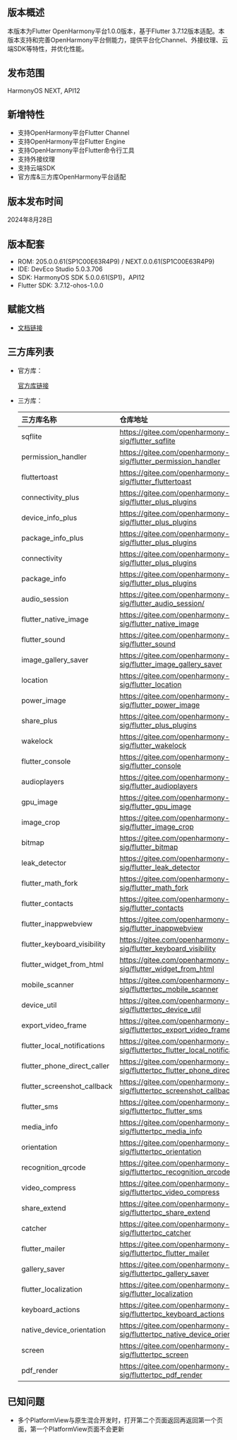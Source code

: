 ## 版本概述
本版本为Flutter OpenHarmony平台1.0.0版本，基于Flutter 3.7.12版本适配。本版本支持和完善OpenHarmony平台侧能力，提供平台化Channel、外接纹理、云端SDK等特性，并优化性能。

## 发布范围
HarmonyOS NEXT, API12

## 新增特性
- 支持OpenHarmony平台Flutter Channel
- 支持OpenHarmony平台Flutter Engine
- 支持OpenHarmony平台Flutter命令行工具
- 支持外接纹理
- 支持云端SDK
- 官方库&三方库OpenHarmony平台适配

## 版本发布时间
2024年8月28日

## 版本配套
- ROM: 205.0.0.61(SP1C00E63R4P9) / NEXT.0.0.61(SP1C00E63R4P9)
- IDE: DevEco Studio 5.0.3.706
- SDK: HarmonyOS SDK 5.0.0.61(SP1)，API12
- Flutter SDK: 3.7.12-ohos-1.0.0

## 赋能文档

- [文档链接](https://gitee.com/openharmony-sig/flutter_samples/tree/master/ohos/docs)

## 三方库列表
- 官方库：

    [官方库链接](https://gitee.com/openharmony-sig/flutter_packages)

- 三方库：

    |三方库名称|仓库地址|
    |:----|:----|
    |sqflite|https://gitee.com/openharmony-sig/flutter_sqflite|
    |permission_handler|https://gitee.com/openharmony-sig/flutter_permission_handler|
    |fluttertoast|https://gitee.com/openharmony-sig/flutter_fluttertoast|
    |connectivity_plus|https://gitee.com/openharmony-sig/flutter_plus_plugins|
    |device_info_plus|https://gitee.com/openharmony-sig/flutter_plus_plugins|
    |package_info_plus|https://gitee.com/openharmony-sig/flutter_plus_plugins|
    |connectivity|https://gitee.com/openharmony-sig/flutter_plus_plugins|
    |package_info|https://gitee.com/openharmony-sig/flutter_plus_plugins|
    |audio_session|https://gitee.com/openharmony-sig/flutter_audio_session/|
    |flutter_native_image|https://gitee.com/openharmony-sig/flutter_native_image|
    |flutter_sound|https://gitee.com/openharmony-sig/flutter_sound|
    |image_gallery_saver|https://gitee.com/openharmony-sig/flutter_image_gallery_saver|
    |location|https://gitee.com/openharmony-sig/flutter_location|
    |power_image|https://gitee.com/openharmony-sig/flutter_power_image|
    |share_plus|https://gitee.com/openharmony-sig/flutter_plus_plugins|
    |wakelock|https://gitee.com/openharmony-sig/flutter_wakelock|
    |flutter_console|https://gitee.com/openharmony-sig/flutter_console|
    |audioplayers|https://gitee.com/openharmony-sig/flutter_audioplayers|
    |gpu_image|https://gitee.com/openharmony-sig/flutter_gpu_image|
    |image_crop|https://gitee.com/openharmony-sig/flutter_image_crop|
    |bitmap|https://gitee.com/openharmony-sig/flutter_bitmap|
    |leak_detector|https://gitee.com/openharmony-sig/flutter_leak_detector|
    |flutter_math_fork|https://gitee.com/openharmony-sig/flutter_math_fork|
    |flutter_contacts|https://gitee.com/openharmony-sig/flutter_contacts|
    |flutter_inappwebview|https://gitee.com/openharmony-sig/flutter_inappwebview|
    |flutter_keyboard_visibility|https://gitee.com/openharmony-sig/flutter_keyboard_visibility|
    |flutter_widget_from_html|https://gitee.com/openharmony-sig/flutter_widget_from_html|
    |mobile_scanner|https://gitee.com/openharmony-sig/fluttertpc_mobile_scanner|
    |device_util|https://gitee.com/openharmony-sig/fluttertpc_device_util|
    |export_video_frame|https://gitee.com/openharmony-sig/fluttertpc_export_video_frame|
    |flutter_local_notifications|https://gitee.com/openharmony-sig/fluttertpc_flutter_local_notifications|
    |flutter_phone_direct_caller|https://gitee.com/openharmony-sig/fluttertpc_flutter_phone_direct_caller|
    |flutter_screenshot_callback|https://gitee.com/openharmony-sig/fluttertpc_screenshot_callback|
    |flutter_sms|https://gitee.com/openharmony-sig/fluttertpc_flutter_sms|
    |media_info|https://gitee.com/openharmony-sig/fluttertpc_media_info|
    |orientation|https://gitee.com/openharmony-sig/fluttertpc_orientation|
    |recognition_qrcode|https://gitee.com/openharmony-sig/fluttertpc_recognition_qrcode|
    |video_compress|https://gitee.com/openharmony-sig/fluttertpc_video_compress|
    |share_extend|https://gitee.com/openharmony-sig/fluttertpc_share_extend|
    |catcher|https://gitee.com/openharmony-sig/fluttertpc_catcher|
    |flutter_mailer|https://gitee.com/openharmony-sig/fluttertpc_flutter_mailer|
    |gallery_saver|https://gitee.com/openharmony-sig/fluttertpc_gallery_saver|
    |flutter_localization|https://gitee.com/openharmony-sig/flutter_localization|
    |keyboard_actions|https://gitee.com/openharmony-sig/fluttertpc_keyboard_actions|
    |native_device_orientation|https://gitee.com/openharmony-sig/fluttertpc_native_device_orientation|
    |screen|https://gitee.com/openharmony-sig/fluttertpc_screen|
    |pdf_render|https://gitee.com/openharmony-sig/fluttertpc_pdf_render|


## 已知问题
- 多个PlatformView与原生混合开发时，打开第二个页面返回再返回第一个页面，第一个PlatformView页面不会更新
